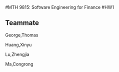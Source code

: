 #MTH 9815: Software Engineering for Finance
#HW1
## Teammate
George,Thomas

Huang,Xinyu

Lu,Zhengjia

Ma,Congrong

